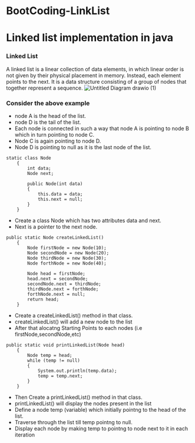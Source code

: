 # BootCoding-LinkList

# Linked list implementation in java 
### Linked List

A linked list is a linear collection of data elements, in which linear order is not given by their physical placement in memory. Instead, each element points to the next. It is a data structure consisting of a group of nodes that together represent a sequence.
![Untitled Diagram drawio (1)](https://user-images.githubusercontent.com/83603148/206536079-6ad52a0e-b8ce-4fa2-8d84-905dcad4a16b.png)
### Consider the above example
- node A is the head of the list.
- node D is the tail of the list.
- Each node is connected in such a way that node A is pointing to node B which in turn pointing to node C.
- Node C is again pointing to node D. 
- Node D is pointing to null as it is the last node of the list.

```
static class Node
    {
        int data;
        Node next;

        public Node(int data)
        {
            this.data = data;
            this.next = null;
        }
    }
```
- Create a class Node which has two attributes data and next.
- Next is a pointer to the next node.


```
public static Node createLinkedList()
    {
        Node firstNode = new Node(10);
        Node secondNode = new Node(20);
        Node thirdNode = new Node(30);
        Node forthNode = new Node(40);

        Node head = firstNode;
        head.next = secondNode;
        secondNode.next = thirdNode;
        thirdNode.next = forthNode;
        forthNode.next = null;
        return head;
    }
```
- Create a createLinkedList() method in that class.
- createLinkedList() will add a new node to the list
- After that alocatng Starting Points to each nodes (i.e firstNode,secondNode,etc)

```
public static void printLinkedList(Node head)
    {
        Node temp = head;
        while (temp != null)
        {
            System.out.println(temp.data);
            temp = temp.next;
        }
    }
```
- Then Create a printLinkedList() method in that class.
- printLinkedList() will display the nodes present in the list
- Define a node temp (variable) which initially pointng to the head of the list.
- Traverse through the list till temp pointng to null.
- Display each node by making temp to pointng to node next to it in each iteration
